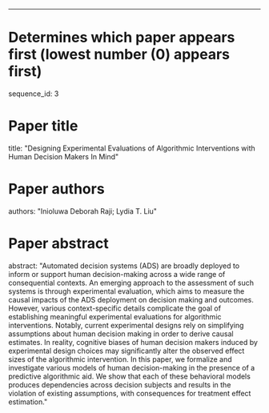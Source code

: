 --- 
# Determines which paper appears first (lowest number (0) appears first)
sequence_id: 3

# Paper title 
title: "Designing Experimental Evaluations  of Algorithmic Interventions with Human Decision Makers In Mind"

# Paper authors 
authors: "Inioluwa Deborah Raji; Lydia T. Liu"

# Paper abstract 
abstract: "Automated decision systems (ADS) are broadly deployed to inform or support human decision-making across a wide range of consequential contexts. An emerging approach to the assessment of such systems is through experimental evaluation, which aims to measure the causal impacts of the ADS deployment on decision making and outcomes. However, various context-specific details complicate the goal of establishing meaningful experimental evaluations for algorithmic interventions. Notably, current experimental designs rely on simplifying assumptions about human decision making in order to derive causal estimates. In reality, cognitive biases of human decision makers induced by experimental design choices may significantly alter the observed effect sizes of the algorithmic intervention. In this paper, we formalize and investigate various models of human decision-making in the presence of a predictive algorithmic aid. We show  that each of these behavioral models produces dependencies across decision subjects and results in the violation of existing assumptions, with consequences for treatment effect estimation."

